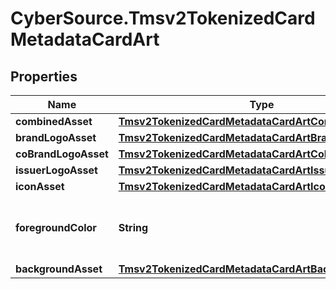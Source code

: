 # CyberSource.Tmsv2TokenizedCardMetadataCardArt

## Properties
Name | Type | Description | Notes
------------ | ------------- | ------------- | -------------
**combinedAsset** | [**Tmsv2TokenizedCardMetadataCardArtCombinedAsset**](Tmsv2TokenizedCardMetadataCardArtCombinedAsset.md) |  | [optional] 
**brandLogoAsset** | [**Tmsv2TokenizedCardMetadataCardArtBrandLogoAsset**](Tmsv2TokenizedCardMetadataCardArtBrandLogoAsset.md) |  | [optional] 
**coBrandLogoAsset** | [**Tmsv2TokenizedCardMetadataCardArtCoBrandLogoAsset**](Tmsv2TokenizedCardMetadataCardArtCoBrandLogoAsset.md) |  | [optional] 
**issuerLogoAsset** | [**Tmsv2TokenizedCardMetadataCardArtIssuerLogoAsset**](Tmsv2TokenizedCardMetadataCardArtIssuerLogoAsset.md) |  | [optional] 
**iconAsset** | [**Tmsv2TokenizedCardMetadataCardArtIconAsset**](Tmsv2TokenizedCardMetadataCardArtIconAsset.md) |  | [optional] 
**foregroundColor** | **String** | The foreground color of the brand logo asset.  | [optional] 
**backgroundAsset** | [**Tmsv2TokenizedCardMetadataCardArtBackgroundAsset**](Tmsv2TokenizedCardMetadataCardArtBackgroundAsset.md) |  | [optional] 


